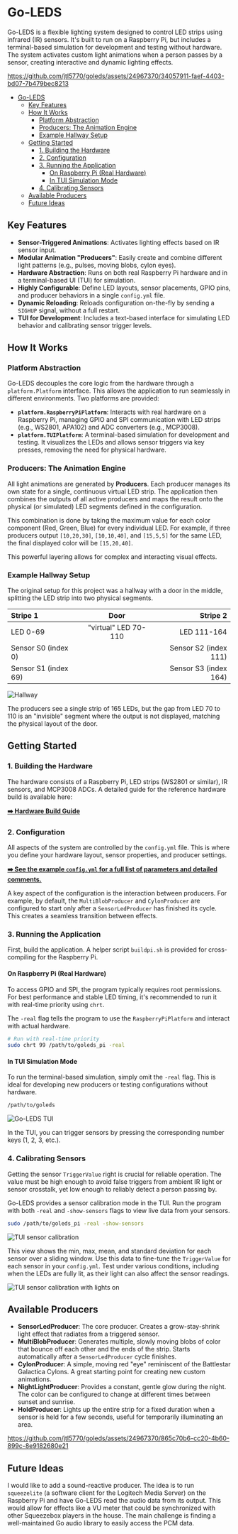 # Go-LEDS

Go-LEDS is a flexible lighting system designed to control LED strips
using infrared (IR) sensors. It's built to run on a Raspberry Pi, but
includes a terminal-based simulation for development and testing
without hardware. The system activates custom light animations when a
person passes by a sensor, creating interactive and dynamic lighting
effects.

https://github.com/jtl5770/goleds/assets/24967370/34057911-faef-4403-bd07-7b479bec8213

<!--toc:start-->
- [Go-LEDS](#go-leds)
  - [Key Features](#key-features)
  - [How It Works](#how-it-works)
    - [Platform Abstraction](#platform-abstraction)
    - [Producers: The Animation Engine](#producers-the-animation-engine)
    - [Example Hallway Setup](#example-hallway-setup)
  - [Getting Started](#getting-started)
    - [1. Building the Hardware](#1-building-the-hardware)
    - [2. Configuration](#2-configuration)
    - [3. Running the Application](#3-running-the-application)
      - [On Raspberry Pi (Real Hardware)](#on-raspberry-pi-real-hardware)
      - [In TUI Simulation Mode](#in-tui-simulation-mode)
    - [4. Calibrating Sensors](#4-calibrating-sensors)
  - [Available Producers](#available-producers)
  - [Future Ideas](#future-ideas)
<!--toc:end-->

## Key Features

*   **Sensor-Triggered Animations**: Activates lighting effects based
    on IR sensor input.
*   **Modular Animation "Producers"**: Easily create and combine
    different light patterns (e.g., pulses, moving blobs, cylon eyes).
*   **Hardware Abstraction**: Runs on both real Raspberry Pi hardware
    and in a terminal-based UI (TUI) for simulation.
*   **Highly Configurable**: Define LED layouts, sensor placements,
    GPIO pins, and producer behaviors in a single `config.yml` file.
*   **Dynamic Reloading**: Reloads configuration on-the-fly by sending
    a `SIGHUP` signal, without a full restart.
*   **TUI for Development**: Includes a text-based interface for
    simulating LED behavior and calibrating sensor trigger levels.

## How It Works

### Platform Abstraction

Go-LEDS decouples the core logic from the hardware through a
`platform.Platform` interface. This allows the application to run
seamlessly in different environments. Two platforms are provided:

*   **`platform.RaspberryPiPlatform`**: Interacts with real hardware
    on a Raspberry Pi, managing GPIO and SPI communication with LED
    strips (e.g., WS2801, APA102) and ADC converters (e.g., MCP3008).
*   **`platform.TUIPlatform`**: A terminal-based simulation for
    development and testing. It visualizes the LEDs and allows sensor
    triggers via key presses, removing the need for physical hardware.

### Producers: The Animation Engine

All light animations are generated by **Producers**. Each producer
manages its own state for a single, continuous virtual LED strip. The
application then combines the outputs of all active producers and maps
the result onto the physical (or simulated) LED segments defined in
the configuration.

This combination is done by taking the maximum value for each color
component (Red, Green, Blue) for every individual LED. For example, if
three producers output `[10,20,30]`, `[10,10,40]`, and `[15,5,5]` for
the same LED, the final displayed color will be `[15,20,40]`.

This powerful layering allows for complex and interacting visual effects.

### Example Hallway Setup

The original setup for this project was a hallway with a door in the
middle, splitting the LED strip into two physical segments.

| Stripe 1             | Door                 |              Stripe 2 |
|:---------------------|:--------------------:|----------------------:|
| LED 0-69             | "virtual" LED 70-110 |           LED 111-164 |
| Sensor S0 (index 0)  |                      | Sensor S2 (index 111) |
| Sensor S1 (index 69) |                      | Sensor S3 (index 164) |

![Hallway](images/hallway.png)

The producers see a single strip of 165 LEDs, but the gap from LED 70
to 110 is an "invisible" segment where the output is not displayed,
matching the physical layout of the door.

## Getting Started

### 1. Building the Hardware

The hardware consists of a Raspberry Pi, LED strips (WS2801 or
similar), IR sensors, and MCP3008 ADCs. A detailed guide for the
reference hardware build is available here:

**[➡️ Hardware Build Guide](Hardware.md)**

### 2. Configuration

All aspects of the system are controlled by the `config.yml`
file. This is where you define your hardware layout, sensor
properties, and producer settings.

**[➡️ See the example `config.yml` for a full list of parameters and detailed comments.](config.yml)**

A key aspect of the configuration is the interaction between
producers. For example, by default, the `MultiBlobProducer` and
`CylonProducer` are configured to start only after a
`SensorLedProducer` has finished its cycle. This creates a seamless
transition between effects.

### 3. Running the Application

First, build the application. A helper script `buildpi.sh` is provided
for cross-compiling for the Raspberry Pi.

#### On Raspberry Pi (Real Hardware)

To access GPIO and SPI, the program typically requires root
permissions. For best performance and stable LED timing, it's
recommended to run it with real-time priority using `chrt`.

The `-real` flag tells the program to use the `RaspberryPiPlatform`
and interact with actual hardware.

```bash
# Run with real-time priority
sudo chrt 99 /path/to/goleds_pi -real
```

#### In TUI Simulation Mode

To run the terminal-based simulation, simply omit the `-real`
flag. This is ideal for developing new producers or testing
configurations without hardware.

```bash
/path/to/goleds
```

![Go-LEDS TUI](images/goleds-tui.png)

In the TUI, you can trigger sensors by pressing the corresponding
number keys (1, 2, 3, etc.).

### 4. Calibrating Sensors

Getting the sensor `TriggerValue` right is crucial for reliable
operation. The value must be high enough to avoid false triggers from
ambient IR light or sensor crosstalk, yet low enough to reliably
detect a person passing by.

Go-LEDS provides a sensor calibration mode in the TUI. Run the program
with both `-real` and `-show-sensors` flags to view live data from
your sensors.

```bash
sudo /path/to/goleds_pi -real -show-sensors
```

![TUI sensor calibration](images/goleds-tui-sensors.png)

This view shows the min, max, mean, and standard deviation for each
sensor over a sliding window. Use this data to fine-tune the
`TriggerValue` for each sensor in your `config.yml`. Test under
various conditions, including when the LEDs are fully lit, as their
light can also affect the sensor readings.

![TUI sensor calibration with lights on](images/goleds-tui-sensors-light.png)

## Available Producers

*   **SensorLedProducer**: The core producer. Creates a
    grow-stay-shrink light effect that radiates from a triggered
    sensor.
*   **MultiBlobProducer**: Generates multiple, slowly moving blobs of
    color that bounce off each other and the ends of the strip. Starts
    automatically after a `SensorLedProducer` cycle finishes.
*   **CylonProducer**: A simple, moving red "eye" reminiscent of the
    Battlestar Galactica Cylons. A great starting point for creating
    new custom animations.
*   **NightLightProducer**: Provides a constant, gentle glow during
    the night. The color can be configured to change at different
    times between sunset and sunrise.
*   **HoldProducer**: Lights up the entire strip for a fixed duration
    when a sensor is held for a few seconds, useful for temporarily
    illuminating an area.

https://github.com/jtl5770/goleds/assets/24967370/865c70b6-cc20-4b60-899c-8e9182680e21

## Future Ideas

I would like to add a sound-reactive producer. The idea is to run
`squeezelite` (a software client for the Logitech Media Server) on the
Raspberry Pi and have Go-LEDS read the audio data from its
output. This would allow for effects like a VU meter that could be
synchronized with other Squeezebox players in the house. The main
challenge is finding a well-maintained Go audio library to easily
access the PCM data.

<!-- Local Variables: -->
<!-- eval: (auto-fill-mode t) -->
<!-- End: -->
